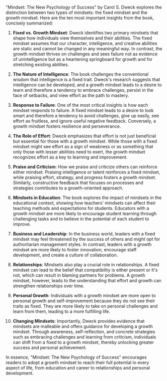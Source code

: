 "Mindset: The New Psychology of Success" by Carol S. Dweck explores the distinction between two types of mindsets: the fixed mindset and the growth mindset. Here are the ten most important insights from the book, concisely summarized:

1. **Fixed vs. Growth Mindset**: Dweck identifies two primary mindsets that shape how individuals view themselves and their abilities. The fixed mindset assumes that our character, intelligence, and creative abilities are static and cannot be changed in any meaningful way. In contrast, the growth mindset thrives on challenges and sees failure not as evidence of unintelligence but as a heartening springboard for growth and for stretching existing abilities.

2. **The Nature of Intelligence**: The book challenges the conventional wisdom that intelligence is a fixed trait. Dweck's research suggests that intelligence can be developed, and a growth mindset leads to a desire to learn and therefore a tendency to embrace challenges, persist in the face of setbacks, and view effort as the path to mastery.

3. **Response to Failure**: One of the most critical insights is how each mindset responds to failure. A fixed mindset leads to a desire to look smart and therefore a tendency to avoid challenges, give up easily, see effort as fruitless, and ignore useful negative feedback. Conversely, a growth mindset fosters resilience and perseverance.

4. **The Role of Effort**: Dweck emphasizes that effort is not just beneficial but essential for those with a growth mindset. While those with a fixed mindset might see effort as a sign of weakness or as something that only those with lesser abilities need to exert, the growth mindset recognizes effort as a key to learning and improvement.

5. **Praise and Criticism**: How we praise and criticize others can reinforce either mindset. Praising intelligence or talent reinforces a fixed mindset, while praising effort, strategy, and progress fosters a growth mindset. Similarly, constructive feedback that focuses on processes and strategies contributes to a growth-oriented approach.

6. **Mindsets in Education**: The book explores the impact of mindsets in the educational context, showing how teachers' mindsets can affect their teaching methods and expectations for students. Educators with a growth mindset are more likely to encourage student learning through challenging tasks and to believe in the potential of each student to improve.

7. **Business and Leadership**: In the business world, leaders with a fixed mindset may feel threatened by the success of others and might opt for authoritarian management styles. In contrast, leaders with a growth mindset are more likely to foster innovation, encourage staff development, and create a culture of collaboration.

8. **Relationships**: Mindsets also play a crucial role in relationships. A fixed mindset can lead to the belief that compatibility is either present or it's not, which can result in blaming partners for problems. A growth mindset, however, leads to the understanding that effort and growth can strengthen relationships over time.

9. **Personal Growth**: Individuals with a growth mindset are more open to personal growth and self-improvement because they do not see their traits as fixed. They are more likely to take on personal challenges and learn from them, leading to a more fulfilling life.

10. **Changing Mindsets**: Importantly, Dweck provides evidence that mindsets are malleable and offers guidance for developing a growth mindset. Through awareness, self-reflection, and concrete strategies such as embracing challenges and learning from criticism, individuals can shift from a fixed to a growth mindset, thereby unlocking greater success and personal achievement.

In essence, "Mindset: The New Psychology of Success" encourages readers to adopt a growth mindset to reach their full potential in every aspect of life, from education and career to relationships and personal development.